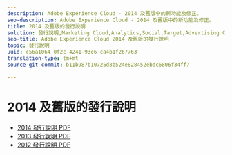 ```yaml
---
description: Adobe Experience Cloud - 2014 及舊版中的新功能及修正。
seo-description: Adobe Experience Cloud - 2014 及舊版中的新功能及修正。
title: 2014 及舊版的發行說明
solution: 發行說明,Marketing Cloud,Analytics,Social,Target,Advertising Cloud
seo-title: Adobe Experience Cloud 2014 及舊版的發行說明
topic: 發行說明
uuid: c56a1064-0f2c-4241-93c6-ca4b1f267763
translation-type: tm+mt
source-git-commit: b11b987b10725d8b524e828452ebdc6806f34ff7

---
```



# 2014 及舊版的發行說明

* [2014 發行說明 PDF](2014-Adobe-Experience-Cloud-Release-Notes.pdf)
* [2013 發行說明 PDF](2013-Adobe-Experience-Cloud-Release-Notes.pdf)
* [2012 發行說明 PDF](2012-Adobe-Experience-Cloud-Release-Notes.pdf)
